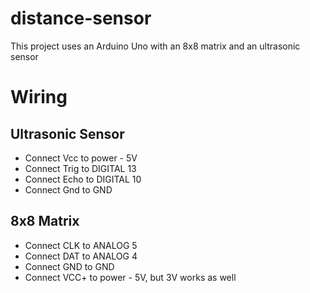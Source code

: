 # distance-sensor
This project uses an Arduino Uno with an 8x8 matrix and an ultrasonic sensor

# Wiring
## Ultrasonic Sensor
- Connect Vcc to power - 5V
- Connect Trig to DIGITAL 13
- Connect Echo to DIGITAL 10
- Connect Gnd to GND
## 8x8 Matrix
- Connect CLK to ANALOG 5
- Connect DAT to ANALOG 4
- Connect GND to GND
- Connect VCC+ to power - 5V, but 3V works as well
